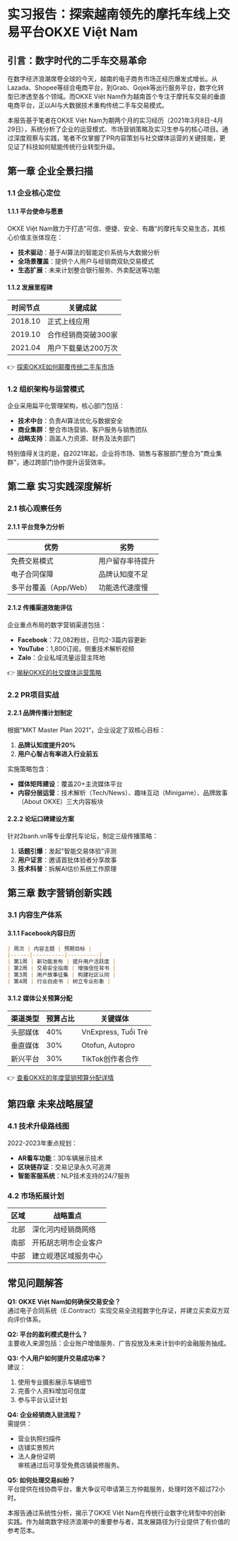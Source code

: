 # 实习报告：探索越南领先的摩托车线上交易平台OKXE Việt Nam  

## 引言：数字时代的二手车交易革命  
在数字经济浪潮席卷全球的今天，越南的电子商务市场正经历爆发式增长。从Lazada、Shopee等综合电商平台，到Grab、Gojek等出行服务平台，数字化转型已渗透至各个领域。而OKXE Việt Nam作为越南首个专注于摩托车交易的垂直电商平台，正以AI与大数据技术重构传统二手车交易模式。  

本报告基于笔者在OKXE Việt Nam为期两个月的实习经历（2021年3月8日-4月29日），系统分析了企业的运营模式、市场营销策略及实习生参与的核心项目。通过深度观察与实践，笔者不仅掌握了PR内容策划与社交媒体运营的关键技能，更见证了科技如何赋能传统行业转型升级。  

## 第一章 企业全景扫描  

### 1.1 企业核心定位  
#### 1.1.1 平台使命与愿景  
OKXE Việt Nam致力于打造"可信、便捷、安全、有趣"的摩托车交易生态，其核心价值主张体现在：  
- **技术驱动**：基于AI算法的智能定价系统与大数据分析  
- **全场景覆盖**：提供个人用户与经销商双轨交易模式  
- **生态扩展**：未来计划整合银行服务、外卖配送等功能  

#### 1.1.2 发展里程碑  
| 时间节点 | 关键成就 |
|---------|----------|
| 2018.10 | 正式上线应用 |
| 2019.10 | 合作经销商突破300家 |
| 2021.04 | 用户下载量达200万次 |

👉 [探索OKXE如何颠覆传统二手车市场](https://bit.ly/okx_welcome)  

### 1.2 组织架构与运营模式  
企业采用扁平化管理架构，核心部门包括：  
- **技术中台**：负责AI算法优化与数据安全  
- **商业集群**：整合市场营销、客户服务与销售团队  
- **战略支持**：涵盖人力资源、财务及法务部门  

特别值得关注的是，自2021年起，企业将市场、销售与客服部门整合为"商业集群"，通过跨部门协作提升运营效率。  

## 第二章 实习实践深度解析  

### 2.1 核心观察任务  
#### 2.1.1 平台竞争力分析  
| 优势 | 劣势 |
|------|------|
| 免费交易模式 | 用户留存率待提升 |
| 电子合同保障 | 品牌认知度不足 |
| 多平台覆盖（App/Web） | 功能迭代速度慢 |

#### 2.1.2 传播渠道效能评估  
企业重点布局的数字营销渠道包括：  
- **Facebook**：72,082粉丝，日均2-3篇内容更新  
- **YouTube**：1,800订阅，侧重技术解析视频  
- **Zalo**：企业私域流量运营主阵地  

👉 [揭秘OKXE的社交媒体运营策略](https://bit.ly/okx_welcome)  

### 2.2 PR项目实战  
#### 2.2.1 品牌传播计划制定  
根据"MKT Master Plan 2021"，企业设定了双核心目标：  
1. **品牌认知度提升20%**  
2. **用户心智占有率进入行业前五**  

实施策略包含：  
- **媒体矩阵建设**：覆盖20+主流媒体平台  
- **内容分层运营**：技术解析（Tech/News）、趣味互动（Minigame）、品牌故事（About OKXE）三大内容板块  

#### 2.2.2 论坛口碑建设方案  
针对2banh.vn等专业摩托车论坛，制定三级传播策略：  
1. **话题引爆**：发起"智能交易体验"评测  
2. **用户证言**：邀请首批体验者分享故事  
3. **技术科普**：拆解AI估价系统工作原理  

## 第三章 数字营销创新实践  

### 3.1 内容生产体系  
#### 3.1.1 Facebook内容日历  
```markdown
| 周次 | 内容主题 | 预期目标 |
|------|----------|----------|
| 第1周 | 新功能发布 | 提升用户活跃度 |
| 第2周 | 交易安全指南 | 增强信任背书 |
| 第3周 | 用户故事征集 | 构建社区认同 |
| 第4周 | 行业白皮书 | 树立专业形象 |
```

#### 3.1.2 媒体公关预算分配  
| 渠道类型 | 预算占比 | 关键媒体 |
|----------|----------|----------|
| 头部媒体 | 40% | VnExpress, Tuổi Trẻ |
| 垂直媒体 | 30% | Otofun, Autopro |
| 新兴平台 | 30% | TikTok创作者合作 |

👉 [查看OKXE的年度营销预算分配详情](https://bit.ly/okx_welcome)  

## 第四章 未来战略展望  

### 4.1 技术升级路线图  
2022-2023年重点规划：  
- **AR看车功能**：3D车辆展示技术  
- **区块链存证**：交易记录永久可追溯  
- **智能客服系统**：NLP技术支持的24/7服务  

### 4.2 市场拓展计划  
| 区域 | 战略重点 |
|------|----------|
| 北部 | 深化河内经销商网络 |
| 南部 | 开拓胡志明市企业客户 |
| 中部 | 建立岘港区域服务中心 |

## 常见问题解答  

**Q1: OKXE Việt Nam如何确保交易安全？**  
通过电子合同系统（E.Contract）实现交易全流程数字化存证，并建立买卖双方双向评价体系。  

**Q2: 平台的盈利模式是什么？**  
主要收入来源包括：企业账户增值服务、广告投放及未来计划中的金融服务抽成。  

**Q3: 个人用户如何提升交易成功率？**  
建议：  
1. 使用专业摄影展示车辆细节  
2. 完善个人资料增加可信度  
3. 参与平台认证计划  

**Q4: 企业经销商入驻流程？**  
需提供：  
- 营业执照扫描件  
- 店铺实景照片  
- 法人身份证明  
审核通过后可享受免费店铺装修服务。  

**Q5: 如何处理交易纠纷？**  
平台提供在线协商平台，重大争议可申请第三方仲裁服务，处理时效不超过72小时。  

本报告通过系统性分析，揭示了OKXE Việt Nam在传统行业数字化转型中的创新实践。作为越南数字经济浪潮中的重要参与者，其发展路径为行业提供了有价值的参考范本。